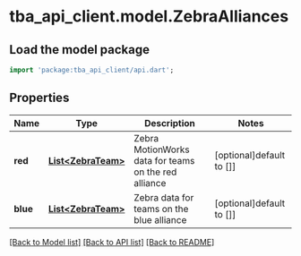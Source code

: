 # tba_api_client.model.ZebraAlliances

## Load the model package

```dart
import 'package:tba_api_client/api.dart';
```

## Properties

| Name     | Type                                      | Description                                          | Notes                    |
| -------- | ----------------------------------------- | ---------------------------------------------------- | ------------------------ |
| **red**  | [**List&lt;ZebraTeam&gt;**](ZebraTeam.md) | Zebra MotionWorks data for teams on the red alliance | [optional]default to []] |
| **blue** | [**List&lt;ZebraTeam&gt;**](ZebraTeam.md) | Zebra data for teams on the blue alliance            | [optional]default to []] |

[[Back to Model list]](../README.md#documentation-for-models) [[Back to API list]](../README.md#documentation-for-api-endpoints) [[Back to README]](../README.md)
